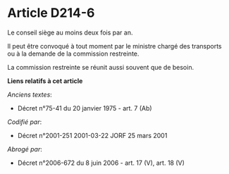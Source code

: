 # Article D214-6

Le conseil siège au moins deux fois par an.

Il peut être convoqué à tout moment par le ministre chargé des transports ou à la demande de la commission restreinte.

La commission restreinte se réunit aussi souvent que de besoin.

**Liens relatifs à cet article**

_Anciens textes_:

  - Décret n°75-41 du 20 janvier 1975 - art. 7 (Ab)

_Codifié par_:

  - Décret n°2001-251 2001-03-22 JORF 25 mars 2001

_Abrogé par_:

  - Décret n°2006-672 du 8 juin 2006 - art. 17 (V), art. 18 (V)
